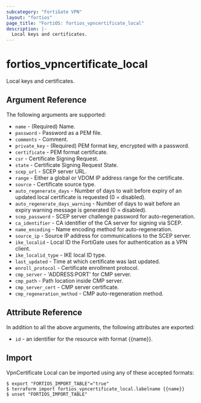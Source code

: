 ```yaml
---
subcategory: "FortiGate VPN"
layout: "fortios"
page_title: "FortiOS: fortios_vpncertificate_local"
description: |-
  Local keys and certificates.
---
```


# fortios_vpncertificate_local
Local keys and certificates.

## Argument Reference

The following arguments are supported:

* `name` - (Required) Name.
* `password` - Password as a PEM file.
* `comments` - Comment.
* `private_key` - (Required) PEM format key, encrypted with a password.
* `certificate` - PEM format certificate.
* `csr` - Certificate Signing Request.
* `state` - Certificate Signing Request State.
* `scep_url` - SCEP server URL.
* `range` - Either a global or VDOM IP address range for the certificate.
* `source` - Certificate source type.
* `auto_regenerate_days` - Number of days to wait before expiry of an updated local certificate is requested (0 = disabled).
* `auto_regenerate_days_warning` - Number of days to wait before an expiry warning message is generated (0 = disabled).
* `scep_password` - SCEP server challenge password for auto-regeneration.
* `ca_identifier` - CA identifier of the CA server for signing via SCEP.
* `name_encoding` - Name encoding method for auto-regeneration.
* `source_ip` - Source IP address for communications to the SCEP server.
* `ike_localid` - Local ID the FortiGate uses for authentication as a VPN client.
* `ike_localid_type` - IKE local ID type.
* `last_updated` - Time at which certificate was last updated.
* `enroll_protocol` - Certificate enrollment protocol.
* `cmp_server` - 'ADDRESS:PORT' for CMP server.
* `cmp_path` - Path location inside CMP server.
* `cmp_server_cert` - CMP server certificate.
* `cmp_regeneration_method` - CMP auto-regeneration method.


## Attribute Reference

In addition to all the above arguments, the following attributes are exported:
* `id` - an identifier for the resource with format {{name}}.

## Import

VpnCertificate Local can be imported using any of these accepted formats:
```
$ export "FORTIOS_IMPORT_TABLE"="true"
$ terraform import fortios_vpncertificate_local.labelname {{name}}
$ unset "FORTIOS_IMPORT_TABLE"
```

